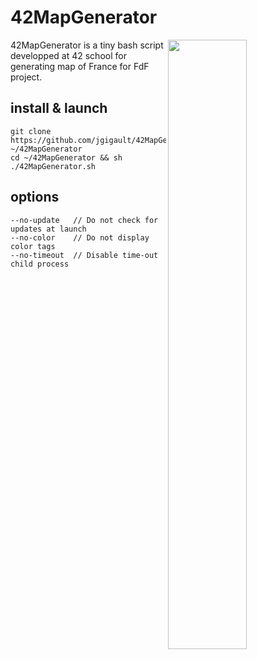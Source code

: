 # 42MapGenerator

<img align="right"  src="http://i.imgur.com/uO6Egii.png?1" width="50%" />42MapGenerator is a tiny bash script developped at 42 school for generating map of France for FdF project.

## install & launch
	git clone https://github.com/jgigault/42MapGenerator ~/42MapGenerator
	cd ~/42MapGenerator && sh ./42MapGenerator.sh

## options
	--no-update   // Do not check for updates at launch
	--no-color    // Do not display color tags
	--no-timeout  // Disable time-out child process
